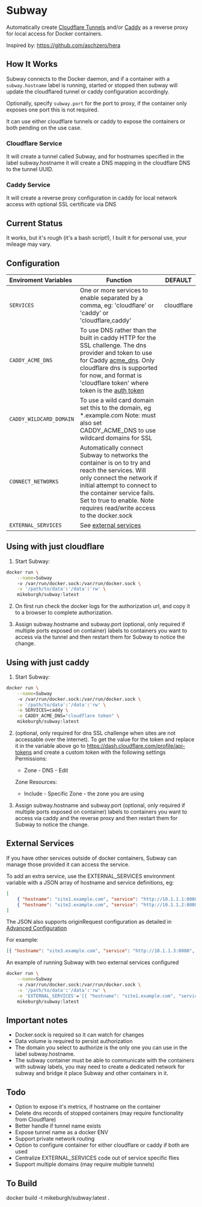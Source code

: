 # Subway

Automatically create [Cloudflare Tunnels](https://www.cloudflare.com/products/tunnel/) and/or [Caddy](https://caddyserver.com/) as a reverse proxy for local access for Docker containers.

Inspired by: https://github.com/aschzero/hera

## How It Works

Subway connects to the Docker daemon, and if a container with a `subway.hostname` label is running, started or stopped then subway will update the cloudflared tunnel or caddy configuration accordingly.

Optionally, specify `subway.port` for the port to proxy, if the container only exposes one port this is not required.

It can use either cloudflare tunnels or caddy to expose the containers or both pending on the use case.

### Cloudflare Service
It will create a tunnel called Subway, and for hostnames specified in the label subway.hostname it will create a DNS mapping in the cloudflare DNS to the tunnel UUID.

### Caddy Service
It will create a reverse proxy configuration in caddy for local network access with optional SSL certificate via DNS

## Current Status

It works, but it's rough (it's a bash script!), I built it for personal use, your mileage may vary.

## Configuration

| Enviroment Variables | Function | DEFAULT |
| :---- | --- | --- |
| `SERVICES` | One or more services to enable separated by a comma, eg: 'cloudflare' or 'caddy' or 'cloudflare,caddy' | cloudflare 
| `CADDY_ACME_DNS` | To use DNS rather than the built in caddy HTTP for the SSL challenge. The dns provider and token to use for Caddy [acme_dns](https://caddyserver.com/docs/caddyfile/options#acme-dns). Only cloudflare dns is supported for now, and format is 'cloudflare token' where token is the [auth token](#cloudflare-auth-token) |  
| `CADDY_WILDCARD_DOMAIN` | To use a wild card domain set this to the domain, eg *.example.com Note: must also set CADDY_ACME_DNS to use wildcard domains for SSL |  
| `CONNECT_NETWORKS` | Automatically connect Subway to networks the container is on to try and reach the services. Will only connect the network if initial attempt to connect to the container service fails. Set to true to enable. Note requires read/write access to the docker.sock |  
| `EXTERNAL_SERVICES` | See [external services](#external-services) |  |


## Using with just cloudflare

1. Start Subway:

```bash
docker run \
	--name=Subway
	-v /var/run/docker.sock:/var/run/docker.sock \
	-v '/path/to/data':'/data':'rw' \
	mikeburgh/subway:latest
```

2. On first run check the docker logs for the authorization url, and copy it to a browser to complete authorization.

3. Assign subway.hostname and subway.port (optional, only required if multiple ports exposed on container) labels to containers you want to access via the tunnel and then restart them for Subway to notice the change.

## Using with just caddy

1. Start Subway:

```bash
docker run \
	--name=Subway
	-v /var/run/docker.sock:/var/run/docker.sock \
	-v '/path/to/data':'/data':'rw' \
	-e SERVICES=caddy \
	-e CADDY_ACME_DNS="cloudflare token" \
	mikeburgh/subway:latest
```

2. (optional, only required for dns SSL challenge when sites are not accessable over the internet). To get the value for the token and replace it in the variable above go to https://dash.cloudflare.com/profile/api-tokens and create a custom token with the following settings  
Permissions:
	- Zone - DNS - Edit

	Zone Resources:
	-  Include - Specific Zone - the zone you are using


3. Assign subway.hostname and subway.port (optional, only required if multiple ports exposed on container) labels to containers you want to access via caddy and the reverse proxy and then restart them for Subway to notice the change.


## External Services

If you have other services outside of docker containers, Subway can manage those provided it can access the service.

To add an extra service, use the EXTERNAL_SERVICES environment variable with a JSON array of hostname and service definitions, eg:

```json
[
	{ "hostname": "site1.example.com", "service": "http://10.1.1.1:8080" },
	{ "hostname": "site2.example.com", "service": "http://10.1.1.2:8080" }
]
```

The JSON also supports originRequest configuration as detailed in [Advanced Configuration](https://developers.cloudflare.com/cloudflare-one/connections/connect-apps/configuration/configuration-file/ingress#advanced-configurations)

For example:

```json
[{ "hostname": "site3.example.com", "service": "http://10.1.1.3:8080", "originRequest": { "noTLSVerify": true, "httpHostHeader": "another-site.example.com" } }]
```

An example of running Subway with two external services configured

```bash
docker run \
	--name=Subway
	-v /var/run/docker.sock:/var/run/docker.sock \
	-v '/path/to/data':'/data':'rw' \
	-e 'EXTERNAL_SERVICES'='[{ "hostname": "site1.example.com", "service": "http://10.1.1.1:8080" },{ "hostname": "site2.example.com", "service": "http://10.1.1.2:8080" }]'
	mikeburgh/subway:latest
```

## Important notes

-   Docker.sock is required so it can watch for changes
-   Data volume is required to persist authorization
-   The domain you select to authorize is the only one you can use in the label subway.hostname.
-   The subway container must be able to communicate with the containers with subway labels, you may need to create a dedicated network for subway and bridge it place Subway and other containers in it.

## Todo

-   Option to expose it's metrics, if hostname on the container
-   Delete dns records of stopped containers (may require functionality from Cloudflare)
-   Better handle if tunnel name exists
-   Expose tunnel name as a docker ENV
-   Support private network routing
- 	Option to configure container for either cloudflare or caddy if both are used
- 	Centralize EXTERNAL_SERVICES code out of service specific flies
-   Support multiple domains (may require multiple tunnels)

## To Build

docker build -t mikeburgh/subway:latest .
